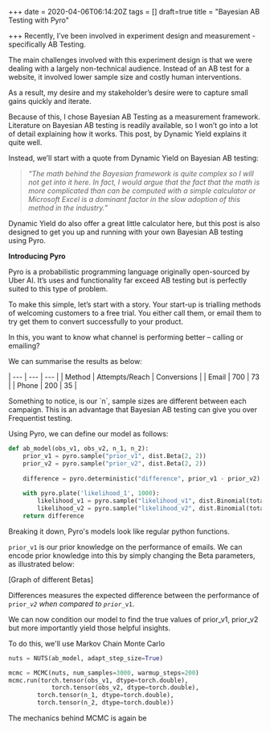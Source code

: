 +++
date = 2020-04-06T06:14:20Z
tags = []
draft=true
title = "Bayesian AB Testing with Pyro"

+++
Recently, I’ve been involved in experiment design and measurement - specifically AB Testing.

The main challenges involved with this experiment design is that we were dealing with a largely non-technical audience. Instead of an AB test for a website, it involved lower sample size and costly human interventions.

As a result, my desire and my stakeholder’s desire were to capture small gains quickly and iterate.

Because of this, I chose Bayesian AB Testing as a measurement framework. Literature on Bayesian AB testing is readily available, so I won’t go into a lot of detail explaining how it works. This post, by Dynamic Yield explains it quite well.

Instead, we’ll start with a quote from Dynamic Yield on Bayesian AB testing:

> _“The math behind the Bayesian framework is quite complex so I will not get into it here. In fact, I would argue that the fact that the math is more complicated than can be computed with a simple calculator or Microsoft Excel is a dominant factor in the slow adoption of this method in the industry.”_

Dynamic Yield do also offer a great little calculator here, but this post is also designed to get you up and running with your own Bayesian AB testing using Pyro.

**Introducing Pyro**

Pyro is a probabilistic programming language originally open-sourced by Uber AI. It’s uses and functionality far exceed AB testing but is perfectly suited to this type of problem.

To make this simple, let’s start with a story. Your start-up is trialling methods of welcoming customers to a free trial. You either call them, or email them to try get them to convert successfully to your product.

In this, you want to know what channel is performing better – calling or emailing?

We can summarise the results as below:

| --- | --- | --- |
| Method | Attempts/Reach | Conversions |
| Email | 700 | 73 |
| Phone | 200 | 35 |

Something to notice, is our \`n\`, sample sizes are different between each campaign. This is an advantage that Bayesian AB testing can give you over Frequentist testing.

Using Pyro, we can define our model as follows:

```python
def ab_model(obs_v1, obs_v2, n_1, n_2):
    prior_v1 = pyro.sample("prior_v1", dist.Beta(2, 2))
    prior_v2 = pyro.sample("prior_v2", dist.Beta(2, 2))
    
    difference = pyro.deterministic("difference", prior_v1 - prior_v2)
    
    with pyro.plate('likelihood_1', 1000):
        likelihood_v1 = pyro.sample("likelihood_v1", dist.Binomial(total_count=n_1, probs=prior_v1), obs=obs_v1)
        likelihood_v2 = pyro.sample("likelihood_v2", dist.Binomial(total_count=n_2, probs=prior_v2), obs=obs_v2)
    return difference
```

Breaking it down, Pyro's models look like regular python functions.

`prior_v1` is our prior knowledge on the performance of emails. We can encode prior knowledge into this by simply changing the Beta parameters, as illustrated below:

\[Graph of different Betas\]

Differences measures the expected difference between the performance of `prior_`_`v2` when compared to `prior`_`_v1`.

We can now condition our model to find the true values of prior_v1, prior_v2 but more importantly yield those helpful insights.

To do this, we'll use Markov Chain Monte Carlo

```python
nuts = NUTS(ab_model, adapt_step_size=True)

mcmc = MCMC(nuts, num_samples=3000, warmup_steps=200)
mcmc.run(torch.tensor(obs_v1, dtype=torch.double),
            torch.tensor(obs_v2, dtype=torch.double),
        torch.tensor(n_1, dtype=torch.double),
        torch.tensor(n_2, dtype=torch.double))
```

The mechanics behind MCMC is again be